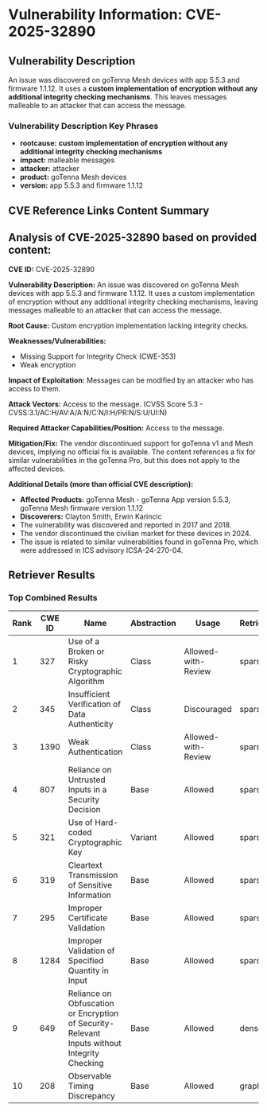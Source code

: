 # Vulnerability Information: CVE-2025-32890

## Vulnerability Description
An issue was discovered on goTenna Mesh devices with app 5.5.3 and firmware 1.1.12. It uses a **custom implementation of encryption without any additional integrity checking mechanisms**. This leaves messages malleable to an attacker that can access the message.

### Vulnerability Description Key Phrases
- **rootcause:** **custom implementation of encryption without any additional integrity checking mechanisms**
- **impact:** malleable messages
- **attacker:** attacker
- **product:** goTenna Mesh devices
- **version:** app 5.5.3 and firmware 1.1.12

## CVE Reference Links Content Summary
## Analysis of CVE-2025-32890 based on provided content:

**CVE ID:** CVE-2025-32890

**Vulnerability Description:** An issue was discovered on goTenna Mesh devices with app 5.5.3 and firmware 1.1.12. It uses a custom implementation of encryption without any additional integrity checking mechanisms, leaving messages malleable to an attacker that can access the message.

**Root Cause:** Custom encryption implementation lacking integrity checks.

**Weaknesses/Vulnerabilities:**
*   Missing Support for Integrity Check (CWE-353)
*   Weak encryption

**Impact of Exploitation:** Messages can be modified by an attacker who has access to them.

**Attack Vectors:** Access to the message. (CVSS Score 5.3 - CVSS:3.1/AC:H/AV:A/A:N/C:N/I:H/PR:N/S:U/UI:N)

**Required Attacker Capabilities/Position:** Access to the message.

**Mitigation/Fix:** The vendor discontinued support for goTenna v1 and Mesh devices, implying no official fix is available.  The content references a fix for similar vulnerabilities in the goTenna Pro, but this does not apply to the affected devices.

**Additional Details (more than official CVE description):**

*   **Affected Products:** goTenna Mesh - goTenna App version 5.5.3, goTenna Mesh firmware version 1.1.12
*   **Discoverers:** Clayton Smith, Erwin Karincic
*   The vulnerability was discovered and reported in 2017 and 2018.
*   The vendor discontinued the civilian market for these devices in 2024.
*   The issue is related to similar vulnerabilities found in goTenna Pro, which were addressed in ICS advisory ICSA-24-270-04.

## Retriever Results

### Top Combined Results

| Rank | CWE ID | Name | Abstraction | Usage  | Retrievers | Individual Scores |
|------|--------|------|-------------|-------|------------|-------------------|
| 1 | 327 | Use of a Broken or Risky Cryptographic Algorithm | Class | Allowed-with-Review | sparse | 0.294 |
| 2 | 345 | Insufficient Verification of Data Authenticity | Class | Discouraged | sparse | 0.283 |
| 3 | 1390 | Weak Authentication | Class | Allowed-with-Review | sparse | 0.275 |
| 4 | 807 | Reliance on Untrusted Inputs in a Security Decision | Base | Allowed | sparse | 0.272 |
| 5 | 321 | Use of Hard-coded Cryptographic Key | Variant | Allowed | sparse | 0.272 |
| 6 | 319 | Cleartext Transmission of Sensitive Information | Base | Allowed | sparse | 0.272 |
| 7 | 295 | Improper Certificate Validation | Base | Allowed | sparse | 0.270 |
| 8 | 1284 | Improper Validation of Specified Quantity in Input | Base | Allowed | sparse | 0.268 |
| 9 | 649 | Reliance on Obfuscation or Encryption of Security-Relevant Inputs without Integrity Checking | Base | Allowed | dense | 0.537 |
| 10 | 208 | Observable Timing Discrepancy | Base | Allowed | graph | 0.002 |

